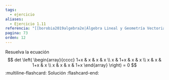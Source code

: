 ```yaml
---
tags:
  - ejercicio
aliases:
  - Ejercicio 1.11
referencia: "[[borobia2019algebra2e|Álgebra Lineal y Geometría Vectorial (2a ed)]]"
pagina: 73
orden: 12
---
```

Resuelva la ecuación
$$
det \left(
\begin{array}{cccc}
1+x & x   & x   & x   \\
x   & 1+x & x   & x   \\
x   & x   & 1+x & x   \\
x   & x   & x   & 1+x
\end{array}
\right) = 0
$$
:multiline-flashcard:
Solución
:flashcard-end:
